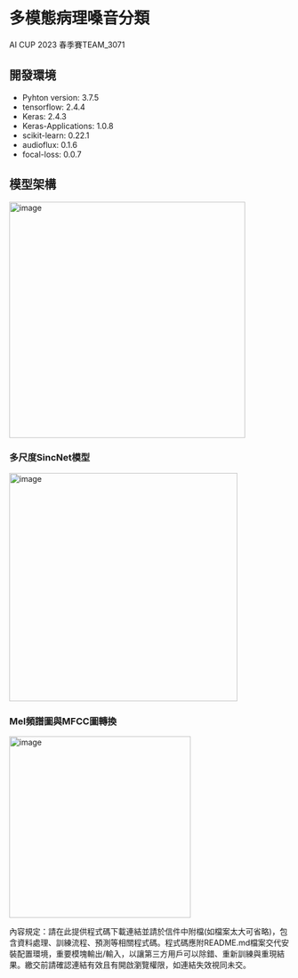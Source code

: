 # 多模態病理嗓音分類
AI CUP 2023 春季賽TEAM_3071

## 開發環境
* Pyhton version: 3.7.5
* tensorflow: 2.4.4
* Keras: 2.4.3
* Keras-Applications: 1.0.8
* scikit-learn: 0.22.1
* audioflux: 0.1.6
* focal-loss: 0.0.7

## 模型架構
<img width="424" alt="image" src="https://github.com/14sail/Pathological-Voice-Classification/assets/112383122/f30c4827-a69b-40df-b1fc-af686de3e516">

### 多尺度SincNet模型
<img width="410" alt="image" src="https://github.com/14sail/Pathological-Voice-Classification/assets/112383122/df19b8da-affc-461c-b772-4540a37e16da">

### Mel頻譜圖與MFCC圖轉換
<img width="326" alt="image" src="https://github.com/14sail/Pathological-Voice-Classification/assets/112383122/b305db18-a796-4302-bcd2-18cb6466e513">


內容規定：請在此提供程式碼下載連結並請於信件中附檔(如檔案太大可省略)，包含資料處理、訓練流程、預測等相關程式碼。程式碼應附README.md檔案交代安裝配置環境，重要模塊輸出/輸入，以讓第三方用戶可以除錯、重新訓練與重現結果。繳交前請確認連結有效且有開啟瀏覽權限，如連結失效視同未交。
